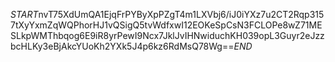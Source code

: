 $START$nvT75XdUmQA1EjqFrPYByXpPZgT4m1LXVbj6/iJ0iYXz7u2CT2Rqp3157tXyYxmZqWQPhorHJ1vQSigQ5tvWdfxwI12EOKeSpCsN3FCLOPe8wZ71MESLkpWMThbqog6E9iR8yrPewI9Ncx7JklJvIHNwiduchKH039opL3Guyr2eJzzbcHLKy3eBjAkcYUoKh2YXk5J4p6kz6RdMsQ78Wg==$END$